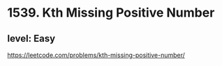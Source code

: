 # 1539. Kth Missing Positive Number
## level: Easy

https://leetcode.com/problems/kth-missing-positive-number/
